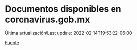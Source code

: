 # Documentos disponibles en coronavirus.gob.mx

Última actualización/Last update: 2022-02-14T19:53:22-06:00

 [Fuente](https://coronavirus.gob.mx/)
